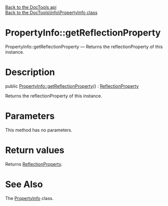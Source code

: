 [Back to the DocTools api](https://github.com/lingtalfi/DocTools/blob/master/doc/api/DocTools.md)<br>
[Back to the DocTools\Info\PropertyInfo class](https://github.com/lingtalfi/DocTools/blob/master/doc/api/DocTools/Info/PropertyInfo.md)


PropertyInfo::getReflectionProperty
================



PropertyInfo::getReflectionProperty — Returns the reflectionProperty of this instance.




Description
================


public [PropertyInfo::getReflectionProperty](https://github.com/lingtalfi/DocTools/blob/master/doc/api/DocTools/Info/PropertyInfo/getReflectionProperty.md)() : [ReflectionProperty](http://php.net/manual/en/class.reflectionproperty.php)




Returns the reflectionProperty of this instance.




Parameters
================

This method has no parameters.


Return values
================

Returns [ReflectionProperty](http://php.net/manual/en/class.reflectionproperty.php).







See Also
================

The [PropertyInfo](https://github.com/lingtalfi/DocTools/blob/master/doc/api/DocTools/Info/PropertyInfo.md) class.
